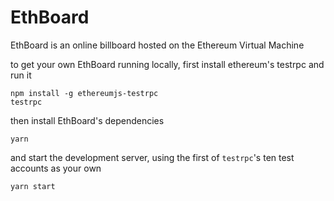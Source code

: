 # EthBoard

EthBoard is an online billboard hosted on the Ethereum Virtual Machine

to get your own EthBoard running locally, first install ethereum's testrpc and run it
```
npm install -g ethereumjs-testrpc
testrpc
```

then install EthBoard's dependencies
```
yarn
```

and start the development server, using the first of `testrpc`'s ten test accounts as your own
```
yarn start
```